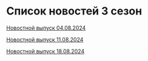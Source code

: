 # Список новостей 3 сезон

[Новостной выпуск 04.08.2024](./4thAugust24.md) 

[Новостной выпуск 11.08.2024](./11thAugust24.md)

[Новостной выпуск 18.08.2024](./18thAuguet24.md)

